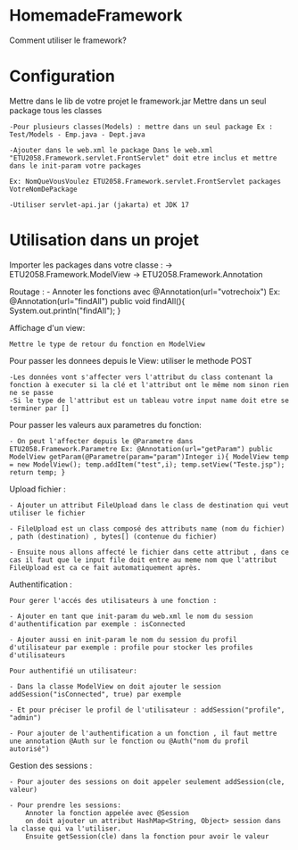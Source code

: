 # HomemadeFramework


Comment utiliser le framework?
# Configuration

Mettre dans le lib de votre projet le framework.jar
Mettre dans un seul package tous les classes

    -Pour plusieurs classes(Models) : mettre dans un seul package Ex : Test/Models - Emp.java - Dept.java 

    -Ajouter dans le web.xml le package Dans le web.xml "ETU2058.Framework.servlet.FrontServlet" doit etre inclus et mettre dans le init-param votre packages

    Ex: NomQueVousVoulez ETU2058.Framework.servlet.FrontServlet packages VotreNomDePackage

    -Utiliser servlet-api.jar (jakarta) et JDK 17

# Utilisation dans un projet

Importer les packages dans votre classe : -> ETU2058.Framework.ModelView ->  ETU2058.Framework.Annotation

Routage : 
    -    Annoter les fonctions avec @Annotation(url="votrechoix") Ex: @Annotation(url="findAll") public void findAll(){ System.out.println("findAll"); }

Affichage d'un view:

    Mettre le type de retour du fonction en ModelView

Pour passer les donnees depuis le View: utiliser le methode POST

    -Les données vont s'affecter vers l'attribut du class contenant la fonction à executer si la clé et l'attribut ont le même nom sinon rien ne se passe
    -Si le type de l'attribut est un tableau votre input name doit etre se terminer par []

Pour passer les valeurs aux parametres du fonction:

    - On peut l'affecter depuis le @Parametre dans  ETU2058.Framework.Parametre Ex: @Annotation(url="getParam") public ModelView getParam(@Parametre(param="param")Integer i){ ModelView temp = new ModelView(); temp.addItem("test",i); temp.setView("Teste.jsp"); return temp; }

Upload fichier : 

    - Ajouter un attribut FileUpload dans le class de destination qui veut utiliser le fichier 
    
    - FileUpload est un class composé des attributs name (nom du fichier) , path (destination) , bytes[] (contenue du fichier) 
    
    - Ensuite nous allons affecté le fichier dans cette attribut , dans ce cas il faut que le input file doit entre au meme nom que l'attribut FileUpload est ca ce fait automatiquement après.

Authentification : 

    Pour gerer l'accés des utilisateurs à une fonction : 
    
    - Ajouter en tant que init-param du web.xml le nom du session d'authentification par exemple : isConnected 
    
    - Ajouter aussi en init-param le nom du session du profil d'utilisateur par exemple : profile pour stocker les profiles d'utilisateurs 
    
    Pour authentifié un utilisateur:
    
    - Dans la classe ModelView on doit ajouter le session addSession("isConnected", true) par exemple
    
    - Et pour préciser le profil de l'utilisateur : addSession("profile", "admin") 
    
    - Pour ajouter de l'authentification a un fonction , il faut mettre une annotation @Auth sur le fonction ou @Auth("nom du profil autorisé")

Gestion des sessions : 
    
    - Pour ajouter des sessions on doit appeler seulement addSession(cle, valeur) 
    
    - Pour prendre les sessions:
        Annoter la fonction appelée avec @Session
        on doit ajouter un attribut HashMap<String, Object> session dans la classe qui va l'utiliser.    
        Ensuite getSession(cle) dans la fonction pour avoir le valeur

